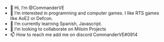 - 👋 Hi, I’m @CommanderVE
- 👀 I’m interested in programming and computer games. I like RTS games like AoE2 or Defcon.
- 🌱 I’m currently learning Spanish, Javascript.
- 💞️ I’m looking to collaborate on Milsim Projects
- 📫 How to reach me add me on discord CommanderVE#0914

<!---
CommanderVE/CommanderVE is a ✨ special ✨ repository because its `README.md` (this file) appears on your GitHub profile.
You can click the Preview link to take a look at your changes.
--->
